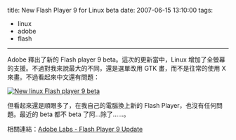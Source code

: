 title: New Flash Player 9 for Linux beta
date: 2007-06-15 13:10:00
tags: 
- linux
- adobe
- flash
---

Adobe 釋出了新的 Flash player 9 beta。這次的更新當中，Linux 增加了全螢幕的支援。不過對我來說最大的不同，還是選單改用 GTK 畫，而不是往常的使用 X 來畫。不過看起來中文還有問題：

[![New linux Flash player 9 beta](http://farm1.static.flickr.com/216/550616166_275edc7891.jpg)](http://www.flickr.com/photos/yurenju/550616166/ "相片分享")

但看起來還是順眼多了，在我自己的電腦換上新的 Flash Player，也沒有任何問題。最近的 beta 都不 beta 了阿…除了……。

相關連結：[Adobe Labs - Flash Player 9 Update](http://labs.adobe.com/technologies/flashplayer9/)